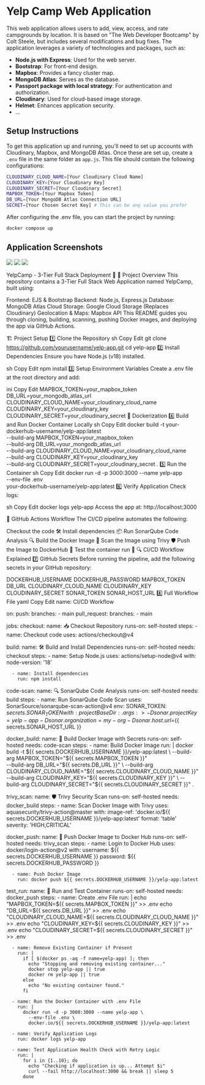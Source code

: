 # Yelp Camp Web Application

This web application allows users to add, view, access, and rate campgrounds by location. It is based on "The Web Developer Bootcamp" by Colt Steele, but includes several modifications and bug fixes. The application leverages a variety of technologies and packages, such as:

- **Node.js with Express**: Used for the web server.
- **Bootstrap**: For front-end design.
- **Mapbox**: Provides a fancy cluster map.
- **MongoDB Atlas**: Serves as the database.
- **Passport package with local strategy**: For authentication and authorization.
- **Cloudinary**: Used for cloud-based image storage.
- **Helmet**: Enhances application security.
- ...

## Setup Instructions

To get this application up and running, you'll need to set up accounts with Cloudinary, Mapbox, and MongoDB Atlas. Once these are set up, create a `.env` file in the same folder as `app.js`. This file should contain the following configurations:

```sh
CLOUDINARY_CLOUD_NAME=[Your Cloudinary Cloud Name]
CLOUDINARY_KEY=[Your Cloudinary Key]
CLOUDINARY_SECRET=[Your Cloudinary Secret]
MAPBOX_TOKEN=[Your Mapbox Token]
DB_URL=[Your MongoDB Atlas Connection URL]
SECRET=[Your Chosen Secret Key] # This can be any value you prefer
```

After configuring the .env file, you can start the project by running:
```sh
docker compose up
```

## Application Screenshots
![](./images/home.jpg)
![](./images/campgrounds.jpg)
![](./images/register.jpg)



YelpCamp - 3-Tier Full Stack Deployment 🚀
📌 Project Overview
This repository contains a 3-Tier Full Stack Web Application named YelpCamp, built using:

Frontend: EJS & Bootstrap
Backend: Node.js, Express.js
Database: MongoDB Atlas
Cloud Storage: Google Cloud Storage (Replaces Cloudinary)
Geolocation & Maps: Mapbox API
This README guides you through cloning, building, scanning, pushing Docker images, and deploying the app via GitHub Actions.

🏗️ Project Setup
1️⃣ Clone the Repository
sh
Copy
Edit
git clone https://github.com/yourusername/yelp-app.git
cd yelp-app
2️⃣ Install Dependencies
Ensure you have Node.js (v18) installed.

sh
Copy
Edit
npm install
3️⃣ Setup Environment Variables
Create a .env file at the root directory and add:

ini
Copy
Edit
MAPBOX_TOKEN=your_mapbox_token
DB_URL=your_mongodb_atlas_url
CLOUDINARY_CLOUD_NAME=your_cloudinary_cloud_name
CLOUDINARY_KEY=your_cloudinary_key
CLOUDINARY_SECRET=your_cloudinary_secret
🐳 Dockerization
4️⃣ Build and Run Docker Container Locally
sh
Copy
Edit
docker build -t your-dockerhub-username/yelp-app:latest \
  --build-arg MAPBOX_TOKEN=your_mapbox_token \
  --build-arg DB_URL=your_mongodb_atlas_url \
  --build-arg CLOUDINARY_CLOUD_NAME=your_cloudinary_cloud_name \
  --build-arg CLOUDINARY_KEY=your_cloudinary_key \
  --build-arg CLOUDINARY_SECRET=your_cloudinary_secret .
5️⃣ Run the Container
sh
Copy
Edit
docker run -d -p 3000:3000 --name yelp-app \
  --env-file .env \
  your-dockerhub-username/yelp-app:latest
6️⃣ Verify Application
Check logs:

sh
Copy
Edit
docker logs yelp-app
Access the app at: http://localhost:3000

🤖 GitHub Actions Workflow
The CI/CD pipeline automates the following:

Checkout the code 🛠️
Install dependencies 📦
Run SonarQube Code Analysis 🔍
Build the Docker Image 🐳
Scan the Image using Trivy 🛡️
Push the Image to DockerHub 🚀
Test the container run 🧪
🔍 CI/CD Workflow Explained
7️⃣ GitHub Secrets
Before running the pipeline, add the following secrets in your GitHub repository:

DOCKERHUB_USERNAME
DOCKERHUB_PASSWORD
MAPBOX_TOKEN
DB_URL
CLOUDINARY_CLOUD_NAME
CLOUDINARY_KEY
CLOUDINARY_SECRET
SONAR_TOKEN
SONAR_HOST_URL
8️⃣ Full Workflow File
yaml
Copy
Edit
name: CI/CD Workflow

on:
  push:
    branches:
      - main
  pull_request:
    branches:
      - main

jobs:
  checkout:
    name: 📥 Checkout Repository
    runs-on: self-hosted
    steps:
      - name: Checkout code
        uses: actions/checkout@v4

  build:
    name: 🛠 Build and Install Dependencies
    runs-on: self-hosted
    needs: checkout
    steps:
      - name: Setup Node.js
        uses: actions/setup-node@v4
        with:
          node-version: '18'

      - name: Install dependencies
        run: npm install

  code-scan:
    name: 🔍 SonarQube Code Analysis
    runs-on: self-hosted
    needs: build
    steps:
      - name: Run SonarQube Code Scan
        uses: SonarSource/sonarqube-scan-action@v4
        env:
          SONAR_TOKEN: ${{ secrets.SONAR_TOKEN }}
        with:
          projectBaseDir: .
          args: >
            -Dsonar.projectKey=yelp-app
            -Dsonar.organization=my-org
            -Dsonar.host.url=${{ secrets.SONAR_HOST_URL }}

  docker_build:
    name: 🐳 Build Docker Image with Secrets
    runs-on: self-hosted
    needs: code-scan
    steps:
      - name: Build Docker Image
        run: |
          docker build -t ${{ secrets.DOCKERHUB_USERNAME }}/yelp-app:latest \
            --build-arg MAPBOX_TOKEN="${{ secrets.MAPBOX_TOKEN }}" \
            --build-arg DB_URL="${{ secrets.DB_URL }}" \
            --build-arg CLOUDINARY_CLOUD_NAME="${{ secrets.CLOUDINARY_CLOUD_NAME }}" \
            --build-arg CLOUDINARY_KEY="${{ secrets.CLOUDINARY_KEY }}" \
            --build-arg CLOUDINARY_SECRET="${{ secrets.CLOUDINARY_SECRET }}" .

  trivy_scan:
    name: 🛡️ Trivy Security Scan
    runs-on: self-hosted
    needs: docker_build
    steps:
      - name: Scan Docker Image with Trivy
        uses: aquasecurity/trivy-action@master
        with:
          image-ref: 'docker.io/${{ secrets.DOCKERHUB_USERNAME }}/yelp-app:latest'
          format: 'table'
          severity: 'HIGH,CRITICAL'

  docker_push:
    name: 🚀 Push Docker Image to Docker Hub
    runs-on: self-hosted
    needs: trivy_scan
    steps:
      - name: Login to Docker Hub
        uses: docker/login-action@v2
        with:
          username: ${{ secrets.DOCKERHUB_USERNAME }}
          password: ${{ secrets.DOCKERHUB_PASSWORD }}

      - name: Push Docker Image
        run: docker push ${{ secrets.DOCKERHUB_USERNAME }}/yelp-app:latest

  test_run:
    name: 🧪 Run and Test Container
    runs-on: self-hosted
    needs: docker_push
    steps:
      - name: Create .env File
        run: |
          echo "MAPBOX_TOKEN=${{ secrets.MAPBOX_TOKEN }}" >> .env
          echo "DB_URL=${{ secrets.DB_URL }}" >> .env
          echo "CLOUDINARY_CLOUD_NAME=${{ secrets.CLOUDINARY_CLOUD_NAME }}" >> .env
          echo "CLOUDINARY_KEY=${{ secrets.CLOUDINARY_KEY }}" >> .env
          echo "CLOUDINARY_SECRET=${{ secrets.CLOUDINARY_SECRET }}" >> .env

      - name: Remove Existing Container if Present
        run: |
          if [ $(docker ps -aq -f name=yelp-app) ]; then
            echo "Stopping and removing existing container..."
            docker stop yelp-app || true
            docker rm yelp-app || true
          else
            echo "No existing container found."
          fi

      - name: Run the Docker Container with .env File
        run: |
          docker run -d -p 3000:3000 --name yelp-app \
            --env-file .env \
            docker.io/${{ secrets.DOCKERHUB_USERNAME }}/yelp-app:latest

      - name: Verify Application Logs
        run: docker logs yelp-app

      - name: Test Application Health Check with Retry Logic
        run: |
          for i in {1..10}; do
            echo "Checking if application is up... Attempt $i"
            curl --fail http://localhost:3000 && break || sleep 5
          done